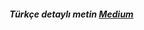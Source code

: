 ##### Türkçe detaylı metin [Medium](https://medium.com/@emreyesilyurt/makine-%C3%B6%C4%9Frenmesi-problemlerinde-model-se%C3%A7imi-ve-optimize-edilmesi-1a69b5f69f5e)
